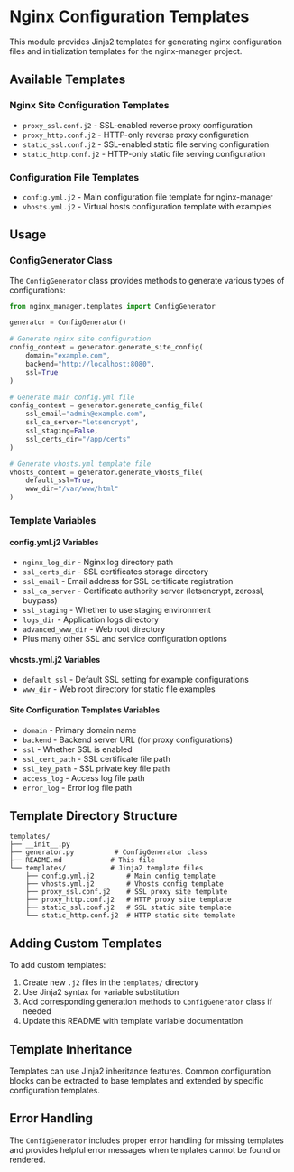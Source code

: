 # Nginx Configuration Templates

This module provides Jinja2 templates for generating nginx configuration files and initialization templates for the nginx-manager project.

## Available Templates

### Nginx Site Configuration Templates
- `proxy_ssl.conf.j2` - SSL-enabled reverse proxy configuration
- `proxy_http.conf.j2` - HTTP-only reverse proxy configuration  
- `static_ssl.conf.j2` - SSL-enabled static file serving configuration
- `static_http.conf.j2` - HTTP-only static file serving configuration

### Configuration File Templates
- `config.yml.j2` - Main configuration file template for nginx-manager
- `vhosts.yml.j2` - Virtual hosts configuration template with examples

## Usage

### ConfigGenerator Class

The `ConfigGenerator` class provides methods to generate various types of configurations:

```python
from nginx_manager.templates import ConfigGenerator

generator = ConfigGenerator()

# Generate nginx site configuration
config_content = generator.generate_site_config(
    domain="example.com",
    backend="http://localhost:8080",
    ssl=True
)

# Generate main config.yml file
config_content = generator.generate_config_file(
    ssl_email="admin@example.com",
    ssl_ca_server="letsencrypt",
    ssl_staging=False,
    ssl_certs_dir="/app/certs"
)

# Generate vhosts.yml template file
vhosts_content = generator.generate_vhosts_file(
    default_ssl=True,
    www_dir="/var/www/html"
)
```

### Template Variables

#### config.yml.j2 Variables
- `nginx_log_dir` - Nginx log directory path
- `ssl_certs_dir` - SSL certificates storage directory
- `ssl_email` - Email address for SSL certificate registration
- `ssl_ca_server` - Certificate authority server (letsencrypt, zerossl, buypass)
- `ssl_staging` - Whether to use staging environment
- `logs_dir` - Application logs directory
- `advanced_www_dir` - Web root directory
- Plus many other SSL and service configuration options

#### vhosts.yml.j2 Variables
- `default_ssl` - Default SSL setting for example configurations
- `www_dir` - Web root directory for static file examples

#### Site Configuration Templates Variables
- `domain` - Primary domain name
- `backend` - Backend server URL (for proxy configurations)
- `ssl` - Whether SSL is enabled
- `ssl_cert_path` - SSL certificate file path
- `ssl_key_path` - SSL private key file path
- `access_log` - Access log file path
- `error_log` - Error log file path

## Template Directory Structure

```
templates/
├── __init__.py
├── generator.py          # ConfigGenerator class
├── README.md            # This file
└── templates/           # Jinja2 template files
    ├── config.yml.j2        # Main config template
    ├── vhosts.yml.j2        # Vhosts config template
    ├── proxy_ssl.conf.j2    # SSL proxy site template
    ├── proxy_http.conf.j2   # HTTP proxy site template
    ├── static_ssl.conf.j2   # SSL static site template
    └── static_http.conf.j2  # HTTP static site template
```

## Adding Custom Templates

To add custom templates:

1. Create new `.j2` files in the `templates/` directory
2. Use Jinja2 syntax for variable substitution
3. Add corresponding generation methods to `ConfigGenerator` class if needed
4. Update this README with template variable documentation

## Template Inheritance

Templates can use Jinja2 inheritance features. Common configuration blocks can be extracted to base templates and extended by specific configuration templates.

## Error Handling

The `ConfigGenerator` includes proper error handling for missing templates and provides helpful error messages when templates cannot be found or rendered. 